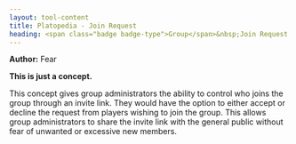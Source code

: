 ```yaml
---
layout: tool-content
title: Platopedia - Join Request
heading: <span class="badge badge-type">Group</span>&nbsp;Join Request
---
```


<div class="linebreak"></div>

**Author:** Fear

**This is just a concept.**

This concept gives group administrators the ability to control who joins the group through an invite link. They would have the option to either accept or decline the request from players wishing to join the group. This allows group administrators to share the invite link with the general public without fear of unwanted or excessive new members.

<div class="linebreak"></div>

<div class="content-image" data-url="/docs/assets/images/concepts/joinrequest.png" data-width="600px" data-label=""></div>

<div class="linebreak"></div>
